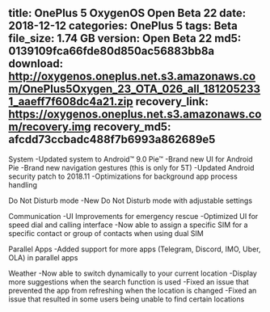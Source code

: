 title: OnePlus 5 OxygenOS Open Beta 22
date: 2018-12-12
categories: OnePlus 5
tags: Beta
file_size: 1.74 GB
version: Open Beta 22
md5: 0139109fca66fde80d850ac56883bb8a
download: http://oxygenos.oneplus.net.s3.amazonaws.com/OnePlus5Oxygen_23_OTA_026_all_1812052331_aaeff7f608dc4a21.zip
recovery_link: https://oxygenos.oneplus.net.s3.amazonaws.com/recovery.img
recovery_md5: afcdd73ccbadc488f7b6993a862689e5
---
System
-Updated system to Android™ 9.0 Pie™
-Brand new UI for Android Pie
-Brand new navigation gestures (this is only for 5T)
-Updated Android security patch to 2018.11
-Optimizations for background app process handling

Do Not Disturb mode
-New Do Not Disturb mode with adjustable settings

Communication
-UI Improvements for emergency rescue
-Optimized UI for speed dial and calling interface
-Now able to assign a specific SIM for a specific contact or group of contacts when using dual SIM

Parallel Apps
-Added support for more apps (Telegram, Discord, IMO, Uber, OLA)  in parallel apps

Weather
-Now able to switch dynamically to your current location
-Display more suggestions when the search function is used
-Fixed an issue that prevented the app from refreshing when the location is changed
-Fixed an issue that resulted in some users being unable to find certain locations
